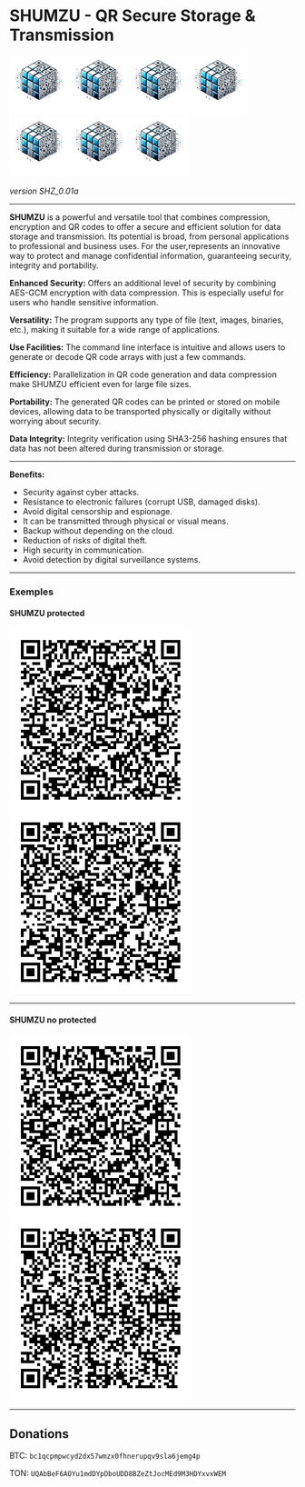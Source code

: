 # SHUMZU - QR Secure Storage & Transmission 
![SHUMZUlogo](./rsc/logo_SHUMZU.png)![SHUMZUlogo](./rsc/logo_SHUMZU.png)![SHUMZUlogo](./rsc/logo_SHUMZU.png)![SHUMZUlogo](./rsc/logo_SHUMZU.png)![SHUMZUlogo](./rsc/logo_SHUMZU.png)![SHUMZUlogo](./rsc/logo_SHUMZU.png)![SHUMZUlogo](./rsc/logo_SHUMZU.png)

_version SHZ_0.01a_

---

**SHUMZU** is a powerful and versatile tool that combines compression, encryption and QR codes to offer a secure and efficient solution for data storage and transmission. Its potential is broad, from personal applications to professional and business uses. For the user,represents an innovative way to protect and manage confidential information, guaranteeing security, integrity and portability.


**Enhanced Security:**
Offers an additional level of security by combining AES-GCM encryption with data compression. This is especially useful for users who handle sensitive information.

**Versatility:**
The program supports any type of file (text, images, binaries, etc.), making it suitable for a wide range of applications.

**Use Facilities:**
The command line interface is intuitive and allows users to generate or decode QR code arrays with just a few commands.

**Efficiency:**
Parallelization in QR code generation and data compression make SHUMZU efficient even for large file sizes.

**Portability:**
The generated QR codes can be printed or stored on mobile devices, allowing data to be transported physically or digitally without worrying about security.

**Data Integrity:**
Integrity verification using SHA3-256 hashing ensures that data has not been altered during transmission or storage.

---
 
**Benefits:**  
- Security against cyber attacks.  
- Resistance to electronic failures (corrupt USB, damaged disks).  
- Avoid digital censorship and espionage.  
- It can be transmitted through physical or visual means.   
- Backup without depending on the cloud.  
- Reduction of risks of digital theft.    
- High security in communication.  
- Avoid detection by digital surveillance systems.

---
### Exemples

#### SHUMZU protected
![WALLET SHUMZU](./rsc/SHUMZU_12words.png) 

---

#### SHUMZU no protected
![WALLET SHUMZU](./rsc/HelloWorld.png) 

---

## Donations
BTC:
`bc1qcpmpwcyd2dx57wmzx0fhnerupqv9sla6jemg4p`

TON:
`UQAbBeF6AOYu1mdDYpDboUDD8BZeZtJocMEd9M3HDYxvxWEM`
